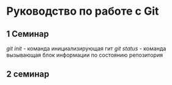 # Руководство по работе с Git

## 1 Семинар
*git init* - команда инициализирующая гит
*git status* - команда вызывающая блок информации по состоянию репозитория
## 2 семинар